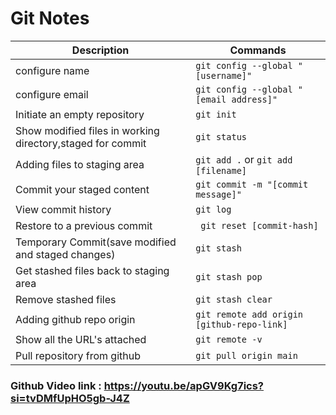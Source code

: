 # Git Notes

| Description                                                | Commands                                   |
| ---------------------------------------------------------- | ------------------------------------------ |
| configure name                                             | `git config --global "[username]"`         |
| configure email                                            | `git config --global "[email address]"`    |
| Initiate an empty repository                               | `git init`                                 |
| Show modified files in working directory,staged for commit | `git status`                               |
| Adding files to staging area                               | `git add .` or `git add [filename]`        |
| Commit your staged content                                 | `git commit -m "[commit message]"`         |
| View commit history                                        | `git log`                                  |
| Restore to a previous commit                               | ` git reset [commit-hash]`                 |
| Temporary Commit(save modified and staged changes)         | `git stash`                                |
| Get stashed files back to staging area                     | `git stash pop`                            |
| Remove stashed files                                       | `git stash clear`                          |
| Adding github repo origin                                  | `git remote add origin [github-repo-link]` |
| Show all the URL's attached                                | `git remote -v`                            |
| Pull repository from github                                | `git pull origin main`                     |

### Github Video link : https://youtu.be/apGV9Kg7ics?si=tvDMfUpHO5gb-J4Z
